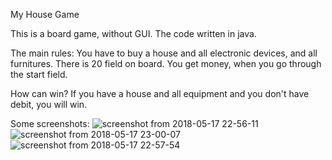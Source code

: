 My House Game

This is a board game, without GUI. The code written in java.

The main rules: 
You have to buy a house and all electronic devices, and all furnitures. 
There is 20 field on board.
You get money, when you go through the start field.

How can win?
If you have a house and all equipment and you don't have debit, you will win.

Some screenshots:
![screenshot from 2018-05-17 22-56-11](https://user-images.githubusercontent.com/23615656/40203490-ada6448a-5a25-11e8-93bf-c3651d792860.png)
![screenshot from 2018-05-17 23-00-07](https://user-images.githubusercontent.com/23615656/40203627-1b70e04c-5a26-11e8-8f6c-e108b5844976.png)
![screenshot from 2018-05-17 22-57-54](https://user-images.githubusercontent.com/23615656/40203642-2463ed70-5a26-11e8-9854-d0550462dc17.png)
